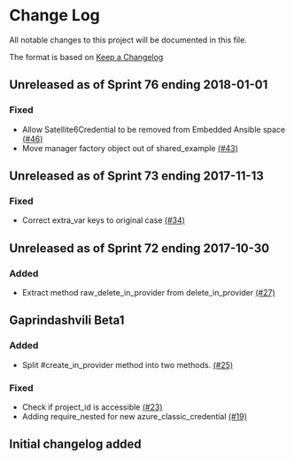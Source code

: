 # Change Log

All notable changes to this project will be documented in this file.

The format is based on [Keep a Changelog](http://keepachangelog.com/en/1.0.0/)


## Unreleased as of Sprint 76 ending 2018-01-01

### Fixed
- Allow Satellite6Credential to be removed from Embedded Ansible space [(#46)](https://github.com/ManageIQ/manageiq-providers-ansible_tower/pull/46)
- Move manager factory object out of shared_example [(#43)](https://github.com/ManageIQ/manageiq-providers-ansible_tower/pull/43)

## Unreleased as of Sprint 73 ending 2017-11-13

### Fixed
- Correct extra_var keys to original case [(#34)](https://github.com/ManageIQ/manageiq-providers-ansible_tower/pull/34)

## Unreleased as of Sprint 72 ending 2017-10-30

### Added
- Extract method raw_delete_in_provider from delete_in_provider [(#27)](https://github.com/ManageIQ/manageiq-providers-ansible_tower/pull/27)

## Gaprindashvili Beta1

### Added
- Split #create_in_provider method into two methods. [(#25)](https://github.com/ManageIQ/manageiq-providers-ansible_tower/pull/25)

### Fixed
- Check if project_id is accessible [(#23)](https://github.com/ManageIQ/manageiq-providers-ansible_tower/pull/23)
- Adding require_nested for new azure_classic_credential [(#19)](https://github.com/ManageIQ/manageiq-providers-ansible_tower/pull/19)

## Initial changelog added
